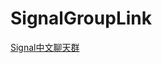 # SignalGroupLink
[Signal中文聊天群](https://signal.group/#CjQKIBlC8Rgavt5Y5I78YkENeOzu0YuwPz63_knYwVM1xxoAEhCedpDdfjFwtEt1YPDjeSdJ)
